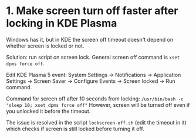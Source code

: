 # 1. Make screen turn off faster after locking in KDE Plasma

Windows has it, but in KDE the screen off timeout doesn't depend on whether screen is locked or not.

Solution: run script on screen lock. General screen off command is `xset dpms force off`.

Edit KDE Plasma 5 event: System Settings → Notifications → Application Settings → Screen Saver → Configure Events → Screen locked → Run command.

Command for screen off after 10 seconds from locking: `/usr/bin/bash -c "sleep 10; xset dpms force off"`
However, screen will be turned off even if you unlocked it before the timeout.

The issue is resolved in the script `lockscreen-off.sh` (edit the timeout in it) which checks if screen is still locked before turning it off.
